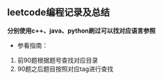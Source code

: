 ## leetcode编程记录及总结
 **分别使用c++、java、python刷过可以找对应语言参照**
 
 * 参看指南：    
 1. 前90题根据题号查找对应目录  
 2. 90题之后题目按照对应tag进行查找  
 
